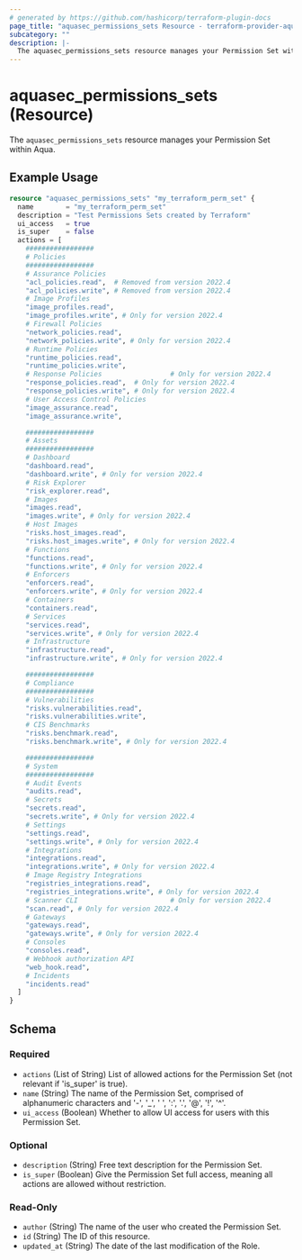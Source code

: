 ```yaml
---
# generated by https://github.com/hashicorp/terraform-plugin-docs
page_title: "aquasec_permissions_sets Resource - terraform-provider-aquasec"
subcategory: ""
description: |-
  The aquasec_permissions_sets resource manages your Permission Set within Aqua.
---
```


# aquasec_permissions_sets (Resource)

The `aquasec_permissions_sets` resource manages your Permission Set within Aqua.

## Example Usage

```terraform
resource "aquasec_permissions_sets" "my_terraform_perm_set" {
  name        = "my_terraform_perm_set"
  description = "Test Permissions Sets created by Terraform"
  ui_access   = true
  is_super    = false
  actions = [
    #################
    # Policies
    #################
    # Assurance Policies
    "acl_policies.read",  # Removed from version 2022.4
    "acl_policies.write", # Removed from version 2022.4
    # Image Profiles
    "image_profiles.read",
    "image_profiles.write", # Only for version 2022.4
    # Firewall Policies
    "network_policies.read",
    "network_policies.write", # Only for version 2022.4
    # Runtime Policies
    "runtime_policies.read",
    "runtime_policies.write",
    # Response Policies                 # Only for version 2022.4
    "response_policies.read",  # Only for version 2022.4
    "response_policies.write", # Only for version 2022.4
    # User Access Control Policies
    "image_assurance.read",
    "image_assurance.write",

    #################
    # Assets
    #################
    # Dashboard
    "dashboard.read",
    "dashboard.write", # Only for version 2022.4
    # Risk Explorer
    "risk_explorer.read",
    # Images
    "images.read",
    "images.write", # Only for version 2022.4
    # Host Images
    "risks.host_images.read",
    "risks.host_images.write", # Only for version 2022.4
    # Functions
    "functions.read",
    "functions.write", # Only for version 2022.4
    # Enforcers
    "enforcers.read",
    "enforcers.write", # Only for version 2022.4
    # Containers
    "containers.read",
    # Services
    "services.read",
    "services.write", # Only for version 2022.4
    # Infrastructure
    "infrastructure.read",
    "infrastructure.write", # Only for version 2022.4

    #################
    # Compliance
    #################
    # Vulnerabilities
    "risks.vulnerabilities.read",
    "risks.vulnerabilities.write",
    # CIS Benchmarks
    "risks.benchmark.read",
    "risks.benchmark.write", # Only for version 2022.4

    #################
    # System
    #################
    # Audit Events
    "audits.read",
    # Secrets
    "secrets.read",
    "secrets.write", # Only for version 2022.4
    # Settings
    "settings.read",
    "settings.write", # Only for version 2022.4
    # Integrations
    "integrations.read",
    "integrations.write", # Only for version 2022.4
    # Image Registry Integrations
    "registries_integrations.read",
    "registries_integrations.write", # Only for version 2022.4
    # Scanner CLI                       # Only for version 2022.4
    "scan.read", # Only for version 2022.4
    # Gateways
    "gateways.read",
    "gateways.write", # Only for version 2022.4
    # Consoles
    "consoles.read",
    # Webhook authorization API
    "web_hook.read",
    # Incidents
    "incidents.read"
  ]
}
```

<!-- schema generated by tfplugindocs -->
## Schema

### Required

- `actions` (List of String) List of allowed actions for the Permission Set (not relevant if 'is_super' is true).
- `name` (String) The name of the Permission Set, comprised of alphanumeric characters and '-', '_', ' ', ':', '.', '@', '!', '^'.
- `ui_access` (Boolean) Whether to allow UI access for users with this Permission Set.

### Optional

- `description` (String) Free text description for the Permission Set.
- `is_super` (Boolean) Give the Permission Set full access, meaning all actions are allowed without restriction.

### Read-Only

- `author` (String) The name of the user who created the Permission Set.
- `id` (String) The ID of this resource.
- `updated_at` (String) The date of the last modification of the Role.


